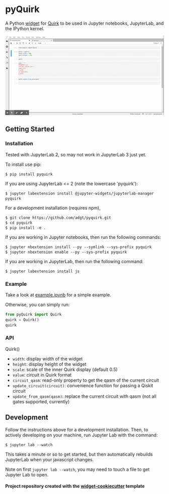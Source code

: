 
# pyQuirk
A Python [widget](https://github.com/jupyter-widgets/ipywidgets) for [Quirk](https://github.com/Strilanc/Quirk) to be used in Jupyter notebooks, JupyterLab, and the IPython kernel.

![Example](example.gif)

## Getting Started
### Installation

Tested with JupyterLab 2, so may not work in JupyterLab 3 just yet.

To install use pip:

    $ pip install pyquirk

If you are using JupyterLab <= 2 (note the lowercase 'pyquirk'):

    $ jupyter labextension install @jupyter-widgets/jupyterlab-manager pyquirk

For a development installation (requires npm),

    $ git clone https://github.com/adgt/pyquirk.git
    $ cd pyquirk
    $ pip install -e .

If you are working in Jupyter notebooks, then run the following commands:

    $ jupyter nbextension install --py --symlink --sys-prefix pyquirk
    $ jupyter nbextension enable --py --sys-prefix pyquirk

If you are working in JupyterLab, then run the following command:    

    $ jupyter labextension install js

### Example

Take a look at [example.ipynb](example.ipynb) for a simple example.

Otherwise, you can simply run:
```python
from pyQuirk import Quirk
quirk = Quirk()
quirk
```

### API

Quirk()
- `width`: display width of the widget
- `height`: display height of the widget
- `scale`: scale of the inner Quirk display (default 0.5)
- `value`: circuit in Quirk format
- `circuit_qasm`: read-only property to get the qasm of the current circuit
- `update_circuit(circuit)`: convenience function for passing a Qiskit circuit
- `update_from_qasm(qasm)`: replace the current circuit with qasm (not all gates supported, currently)

## Development

Follow the instructions above for a development installation. Then, to actively developing on your machine, run Jupyter Lab with the command:

    $ jupyter lab --watch

This takes a minute or so to get started, but then automatically rebuilds JupyterLab when your javascript changes.

Note on first `jupyter lab --watch`, you may need to touch a file to get Jupyter Lab to open.

#### Project repository created with the [widget-cookiecutter](https://github.com/jupyter-widgets/widget-cookiecutter) template